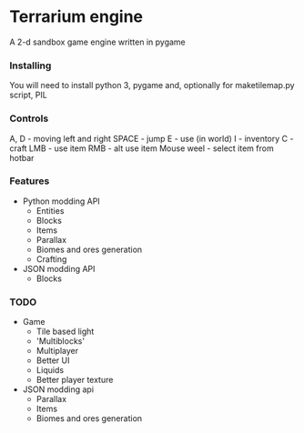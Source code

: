 Terrarium engine
==

A 2-d sandbox game engine written in pygame

### Installing
You will need to install python 3, pygame and, optionally for maketilemap.py script, PIL

### Controls
A, D - moving left and right
SPACE - jump
E - use (in world)
I - inventory
C - craft
LMB - use item
RMB - alt use item
Mouse weel - select item from hotbar


### Features
- Python modding API
    - Entities
    - Blocks
    - Items
    - Parallax
    - Biomes and ores generation
    - Crafting
- JSON modding API
    - Blocks

### TODO
- Game
    - Tile based light
    - 'Multiblocks'
    - Multiplayer
    - Better UI
    - Liquids
    - Better player texture
- JSON modding api
    - Parallax
    - Items
    - Biomes and ores generation
